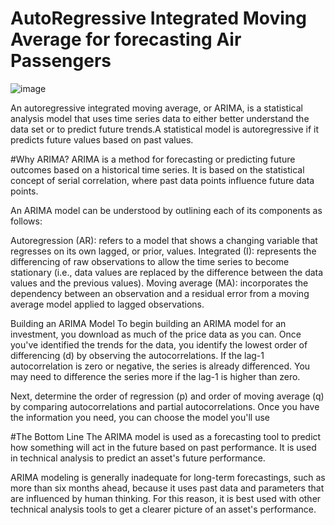 # AutoRegressive Integrated Moving Average for forecasting Air Passengers

![image](https://github.com/hariwhois23/BA_Lab/assets/117026847/9826bea1-f0b3-4cd6-809d-fb1e02b3458e)


An autoregressive integrated moving average, or ARIMA, is a statistical analysis model that uses time series data to either better understand the data set or to predict future trends.A statistical model is autoregressive if it predicts future values based on past values.

#Why ARIMA?
ARIMA is a method for forecasting or predicting future outcomes based on a historical time series. It is based on the statistical concept of serial correlation, where past data points influence future data points.

An ARIMA model can be understood by outlining each of its components as follows:

Autoregression (AR): refers to a model that shows a changing variable that regresses on its own lagged, or prior, values.
Integrated (I): represents the differencing of raw observations to allow the time series to become stationary (i.e., data values are replaced by the difference between the data values and the previous values).
Moving average (MA):  incorporates the dependency between an observation and a residual error from a moving average model applied to lagged observations.

Building an ARIMA Model
To begin building an ARIMA model for an investment, you download as much of the price data as you can. Once you've identified the trends for the data, you identify the lowest order of differencing (d) by observing the autocorrelations. If the lag-1 autocorrelation is zero or negative, the series is already differenced. You may need to difference the series more if the lag-1 is higher than zero.

Next, determine the order of regression (p) and order of moving average (q) by comparing autocorrelations and partial autocorrelations. Once you have the information you need, you can choose the model you'll use

#The Bottom Line
The ARIMA model is used as a forecasting tool to predict how something will act in the future based on past performance. It is used in technical analysis to predict an asset's future performance.

ARIMA modeling is generally inadequate for long-term forecastings, such as more than six months ahead, because it uses past data and parameters that are influenced by human thinking. For this reason, it is best used with other technical analysis tools to get a clearer picture of an asset's performance.
